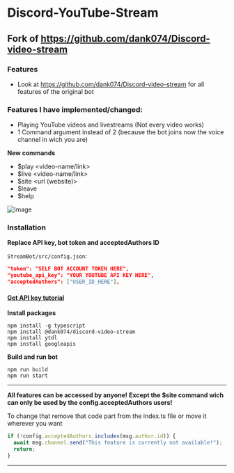 # Discord-YouTube-Stream

## Fork of https://github.com/dank074/Discord-video-stream

### Features
 - Look at https://github.com/dank074/Discord-video-stream for all features of the original bot
 
### Features I have implemented/changed:
 - Playing YouTube videos and livestreams (Not every video works)
 - 1 Command argument instead of 2 (because the bot joins now the voice channel in wich you are)
 
 **New commands**
 - $play <video-name/link>
 - $live <video-name/link>
 - $site <url (website)>
 - $leave
 - $help
 
 ![image](https://github.com/JavaDevMC/images/blob/main/Bild_2023-03-27_112031511.png?raw=true)
 
### Installation 
 
**Replace API key, bot token and acceptedAuthors ID** 

 
 `StreamBot/src/config.json`:
```json
"token": "SELF BOT ACCOUNT TOKEN HERE",
"youtube_api_key": "YOUR YOUTUBE API KEY HERE",
"acceptedAuthors": ["USER_ID_HERE"],
```

 #### [Get API key tutorial](https://github.com/JavaDevMC/Discord-YouTube-Stream/blob/main/youtube-api-key.md)

**Install packages** 
 
```
npm install -g typescript
npm install @dank074/discord-video-stream
npm install ytdl
npm install googleapis 
```
 
 
**Build and run bot** 
 
```
npm run build 
npm run start 
```

-----------------------------------------------------------------------------------------

**All features can be accessed by anyone!**
**Except the $site command wich can only be used by the config.acceptedAuthors users!**

To change that remove that code part from the index.ts file or move it wherever you want
```typescript
if (!config.acceptedAuthors.includes(msg.author.id)) {
  await msg.channel.send("This feature is currently not available!");
  return;
} 
```

-----------------------------------------------------------------------------------------

